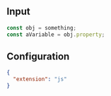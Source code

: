 
## Input
```javascript input
const obj = something;
const aVariable = obj.property;
```

## Configuration
```json configuration
{
  "extension": "js"
}
```
